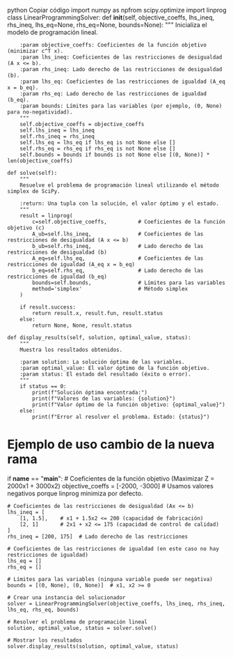 python
Copiar código
import numpy as npfrom scipy.optimize import linprog
class LinearProgrammingSolver:
    def __init__(self, objective_coeffs, lhs_ineq, rhs_ineq, lhs_eq=None, rhs_eq=None, bounds=None):
        """
        Inicializa el modelo de programación lineal.

        :param objective_coeffs: Coeficientes de la función objetivo (minimizar c^T x).
        :param lhs_ineq: Coeficientes de las restricciones de desigualdad (A x <= b).
        :param rhs_ineq: Lado derecho de las restricciones de desigualdad (b).
        :param lhs_eq: Coeficientes de las restricciones de igualdad (A_eq x = b_eq).
        :param rhs_eq: Lado derecho de las restricciones de igualdad (b_eq).
        :param bounds: Límites para las variables (por ejemplo, (0, None) para no-negatividad).
        """
        self.objective_coeffs = objective_coeffs
        self.lhs_ineq = lhs_ineq
        self.rhs_ineq = rhs_ineq
        self.lhs_eq = lhs_eq if lhs_eq is not None else []
        self.rhs_eq = rhs_eq if rhs_eq is not None else []
        self.bounds = bounds if bounds is not None else [(0, None)] * len(objective_coeffs)

    def solve(self):
        """
        Resuelve el problema de programación lineal utilizando el método simplex de SciPy.

        :return: Una tupla con la solución, el valor óptimo y el estado.
        """
        result = linprog(
            c=self.objective_coeffs,          # Coeficientes de la función objetivo (c)
            A_ub=self.lhs_ineq,               # Coeficientes de las restricciones de desigualdad (A x <= b)
            b_ub=self.rhs_ineq,               # Lado derecho de las restricciones de desigualdad (b)
            A_eq=self.lhs_eq,                 # Coeficientes de las restricciones de igualdad (A_eq x = b_eq)
            b_eq=self.rhs_eq,                 # Lado derecho de las restricciones de igualdad (b_eq)
            bounds=self.bounds,               # Límites para las variables
            method='simplex'                  # Método simplex
        )

        if result.success:
            return result.x, result.fun, result.status
        else:
            return None, None, result.status

    def display_results(self, solution, optimal_value, status):
        """
        Muestra los resultados obtenidos.

        :param solution: La solución óptima de las variables.
        :param optimal_value: El valor óptimo de la función objetivo.
        :param status: El estado del resultado (éxito o error).
        """
        if status == 0:
            print(f"Solución óptima encontrada:")
            print(f"Valores de las variables: {solution}")
            print(f"Valor óptimo de la función objetivo: {optimal_value}")
        else:
            print(f"Error al resolver el problema. Estado: {status}")
# Ejemplo de uso cambio de la nueva rama
if __name__ == "__main__":
    # Coeficientes de la función objetivo (Maximizar Z = 2000x1 + 3000x2)
    objective_coeffs = [-2000, -3000]  # Usamos valores negativos porque linprog minimiza por defecto.

    # Coeficientes de las restricciones de desigualdad (Ax <= b)
    lhs_ineq = [
        [1, 1.5],    # x1 + 1.5x2 <= 200 (capacidad de fabricación)
        [2, 1]       # 2x1 + x2 <= 175 (capacidad de control de calidad)
    ]
    rhs_ineq = [200, 175]  # Lado derecho de las restricciones

    # Coeficientes de las restricciones de igualdad (en este caso no hay restricciones de igualdad)
    lhs_eq = []
    rhs_eq = []

    # Límites para las variables (ninguna variable puede ser negativa)
    bounds = [(0, None), (0, None)]  # x1, x2 >= 0

    # Crear una instancia del solucionador
    solver = LinearProgrammingSolver(objective_coeffs, lhs_ineq, rhs_ineq, lhs_eq, rhs_eq, bounds)

    # Resolver el problema de programación lineal
    solution, optimal_value, status = solver.solve()

    # Mostrar los resultados
    solver.display_results(solution, optimal_value, status)